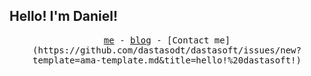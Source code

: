 ## Hello! I'm Daniel!

<p align="center">
  <samp>
    <a href="https://www.dastasoft.com">me</a> -
    <a href="https://blog.dastasoft.com">blog</a> -
    [Contact me](https://github.com/dastasodt/dastasoft/issues/new?template=ama-template.md&title=hello!%20dastasoft!)
  </samp>
</p>
